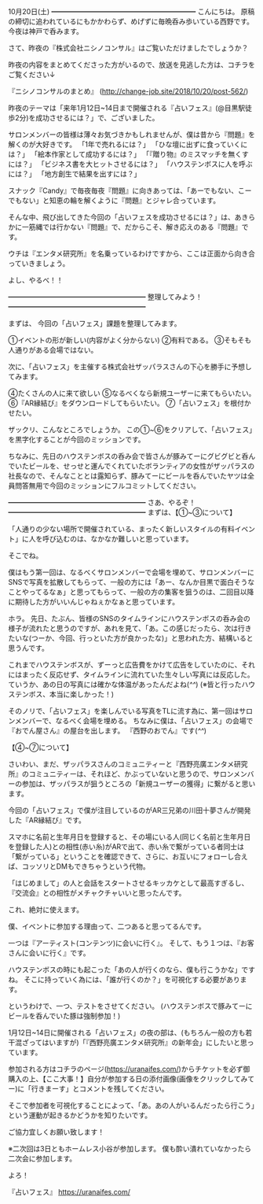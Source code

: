 10月20日(土)
━━━━━━━━━━━━━━━━━━━━━
こんにちは。
原稿の締切に追われているにもかかわらず、めげずに毎晩呑み歩いている西野です。
今夜は神戸で呑みます。

さて、昨夜の『株式会社ニシノコンサル』はご覧いただけましたでしょうか？

昨夜の内容をまとめてくださった方がいるので、放送を見逃した方は、コチラをご覧ください↓

『ニシノコンサルのまとめ』
(http://change-job.site/2018/10/20/post-562/)

昨夜のテーマは「来年1月12日~14日まで開催される『占いフェス』(@目黒駅徒歩2分)を成功させるには？」で、ございました。

サロンメンバーの皆様は薄々お気づきかもしれませんが、僕は昔から『問題』を解くのが大好きです。
「1年で売れるには？」
「ひな壇に出ずに食っていくには？」
「絵本作家として成功するには？」
「『贈り物』のミスマッチを無くすには？」
「ビジネス書を大ヒットさせるには？」
「ハウステンボスに人を呼ぶには？」
「地方創生で結果を出すには？」

スナック『Candy』で毎夜毎夜『問題』に向きあっては、「あーでもない、こーでもない」と知恵の輪を解くように『問題』とジャレ合っています。

そんな中、飛び出してきた今回の「占いフェスを成功させるには？」は、あきらかに一筋縄では行かない『問題』で、だからこそ、解き応えのある『問題』です。

ウチは『エンタメ研究所』を名乗っているわけですから、ここは正面から向き合っていきましょう。

よし、やるべ！！

━━━━━━━━━━━━━━━━━━━━
整理してみよう！
━━━━━━━━━━━━━━━━━━━━

まずは、
今回の「占いフェス」課題を整理してみます。

①イベントの形が新しい(内容がよく分からない)
②有料である。
③そもそも人通りがある会場ではない。

次に、「占いフェス」を主催する株式会社ザッパラスさんの下心を勝手に予想してみます。

④たくさんの人に来て欲しい
⑤なるべくなら新規ユーザーに来てもらいたい。
⑥『AR縁結び』をダウンロードしてもらいたい。
⑦「占いフェス」を根付かせたい。

ザックリ、こんなところでしょうか。
この①~⑥をクリアして、「占いフェス」を黒字化することが今回のミッションです。

ちなみに、先日のハウステンボスの呑み会で皆さんが豚みてーにグビグビと呑んでいたビールを、せっせと運んでくれていたボランティアの女性がザッパラスの社長なので、そんなこととは露知らず、豚みてーにビールを呑んでいたヤツは全員問答無用で今回のミッションにフルコミットしてください。

━━━━━━━━━━━━━━━━━━━━
さあ、やるぞ！
━━━━━━━━━━━━━━━━━━━━
まずは、【①~③について】

「人通りの少ない場所で開催されている、まったく新しいスタイルの有料イベント」に人を呼び込むのは、なかなか難しいと思っています。

そこでね。

僕はもう第一回は、なるべくサロンメンバーで会場を埋めて、サロンメンバーにSNSで写真を拡散してもらって、一般の方には「あー、なんか目黒で面白そうなことやってるなぁ」と思ってもらって、一般の方の集客を狙うのは、二回目以降に期待した方がいいんじゃねぇかなぁと思っています。

ホラ。
先日、たぶん、皆様のSNSのタイムラインにハウステンボスの呑み会の様子が流れたと思うのですが、あれを見て、「あ。この感じだったら、次は行きたいな(つーか、今回、行っといた方が良かったな)」と思われた方、結構いると思うんです。

これまでハウステンボスが、ずーっと広告費をかけて広告をしていたのに、それにはまったく反応せず、タイムラインに流れていた生々しい写真には反応した。
ていうか、あの日の写真には確かな体温があったんだよね(*^^*)
(※皆と行ったハウステンボス、本当に楽しかった！)

そのノリで、「占いフェス」を楽しんでいる写真をTLに流す為に、第一回はサロンメンバーで、なるべく会場を埋める。
ちなみに僕は、「占いフェス」の会場で『おでん屋さん』の屋台を出します。
『西野のおでん』です(*^^*)

【④~⑦について】

さいわい、まだ、ザッパラスさんのコミュニティーと『西野亮廣エンタメ研究所』のコミュニティーは、それほど、かぶっていないと思うので、サロンメンバーの参加は、ザッパラスが狙うところの「新規ユーザーの獲得」に繋がると思います。

今回の「占いフェス」で僕が注目しているのがAR三兄弟の川田十夢さんが開発した『AR縁結び』です。

スマホに名前と生年月日を登録すると、その場にいる人(同じく名前と生年月日を登録した人)との相性(赤い糸)がARで出て、赤い糸で繋がっている者同士は「繋がっている」ということを確認できて、さらに、お互いにフォローし合えば、コッソリとDMもできちゃうという代物。

「はじめまして」の人と会話をスタートさせるキッカケとして最高すぎるし、『交流会』との相性がメチャクチャいいと思ったんです。

これ、絶対に使えます。

僕、イベントに参加する理由って、二つあると思ってるんです。

一つは『アーティスト(コンテンツ)に会いに行く』。
そして、もう１つは、『お客さんに会いに行く』です。

ハウステンボスの時にも起こった「あの人が行くのなら、僕も行こうかな」ですね。
そこに持っていく為には、「誰が行くのか？」を可視化する必要があります。

というわけで、一つ、テストをさせてください。
(ハウステンボスで豚みてーにビールを呑んでいた豚は強制参加！)

1月12日~14日に開催される「占いフェス」の夜の部は、(もちろん一般の方も若干混ざってはいますが)「『西野亮廣エンタメ研究所』の新年会」にしたいと思っています。

参加される方はコチラのページ(https://uranaifes.com/)からチケットを必ず御購入の上、【ここ大事！】自分が参加する日の添付画像(画像をクリックしてみてー)に「行きまーす」とコメントを残してください。

そこで参加者を可視化することによって、「あ。あの人がいるんだったら行こう」という運動が起きるかどうかを知りたいです。

ご協力宜しくお願い致します！

※二次回は3日ともホームレス小谷が参加します。
僕も酔い潰れていなかったら二次会に参加します。

よろ！

『占いフェス』
https://uranaifes.com/
